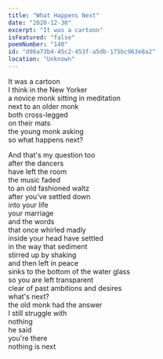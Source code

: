 ```yaml
---
title: "What Happens Next"
date: "2020-12-30"
excerpt: "It was a cartoon"
isFeatured: "false"
poemNumber: "140"
id: "d96a73b4-45c2-453f-a5db-175bc963e8a2"
location: "Unknown"
---
```


It was a cartoon  
I think in the New Yorker  
a novice monk sitting in meditation  
next to an older monk  
both cross-legged  
on their mats  
the young monk asking  
so what happens next?

And that's my question too  
after the dancers  
have left the room  
the music faded  
to an old fashioned waltz  
after you've settled down  
into your life  
your marriage  
and the words  
that once whirled madly  
inside your head have settled  
in the way that sediment  
stirred up by shaking  
and then left in peace  
sinks to the bottom of the water glass  
so you are left transparent  
clear of past ambitions and desires  
what's next?  
the old monk had the answer  
I still struggle with  
nothing  
he said  
you're there  
nothing is next
